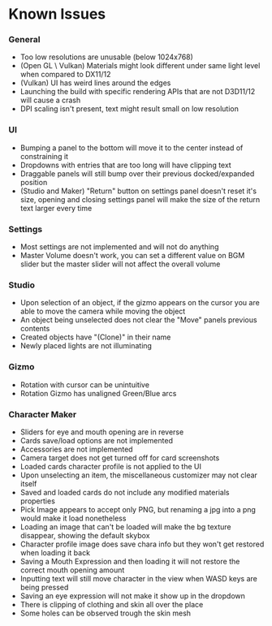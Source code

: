 # Known Issues
### General
- Too low resolutions are unusable (below 1024x768)
- (Open GL \\ Vulkan) Materials might look different under same light level when compared to DX11/12
- (Vulkan) UI has weird lines around the edges
- Launching the build with specific rendering APIs that are not D3D11/12 will cause a crash
- DPI scaling isn't present, text might result small on low resolution

### UI
- Bumping a panel to the bottom will move it to the center instead of constraining it
- Dropdowns with entries that are too long will have clipping text
- Draggable panels will still bump over their previous docked/expanded position
- (Studio and Maker) "Return" button on settings panel doesn't reset it's size, opening and closing settings panel will make the size of the return text larger every time

### Settings
- Most settings are not implemented and will not do anything
- Master Volume doesn't work, you can set a different value on BGM slider but the master slider will not affect the overall volume

### Studio
- Upon selection of an object, if the gizmo appears on the cursor you are able to move the camera while moving the object
- An object being unselected does not clear the "Move" panels previous contents
- Created objects have "(Clone)" in their name
- Newly placed lights are not illuminating

### Gizmo
- Rotation with cursor can be unintuitive
- Rotation Gizmo has unaligned Green/Blue arcs

### Character Maker
- Sliders for eye and mouth opening are in reverse
- Cards save/load options are not implemented
- Accessories are not implemented
- Camera target does not get turned off for card screenshots
- Loaded cards character profile is not applied to the UI
- Upon unselecting an item, the miscellaneous customizer may not clear itself
- Saved and loaded cards do not include any modified materials properties
- Pick Image appears to accept only PNG, but renaming a jpg into a png would make it load nonetheless
- Loading an image that can't be loaded will make the bg texture disappear, showing the default skybox
- Character profile image does save chara info but they won't get restored when loading it back
- Saving a Mouth Expression and then loading it will not restore the correct mouth opening amount
-  Inputting text will still move character in the view when WASD keys are being pressed
- Saving an eye expression will not make it show up in the dropdown
- There is clipping of clothing and skin all over the place
- Some holes can be observed trough the skin mesh
